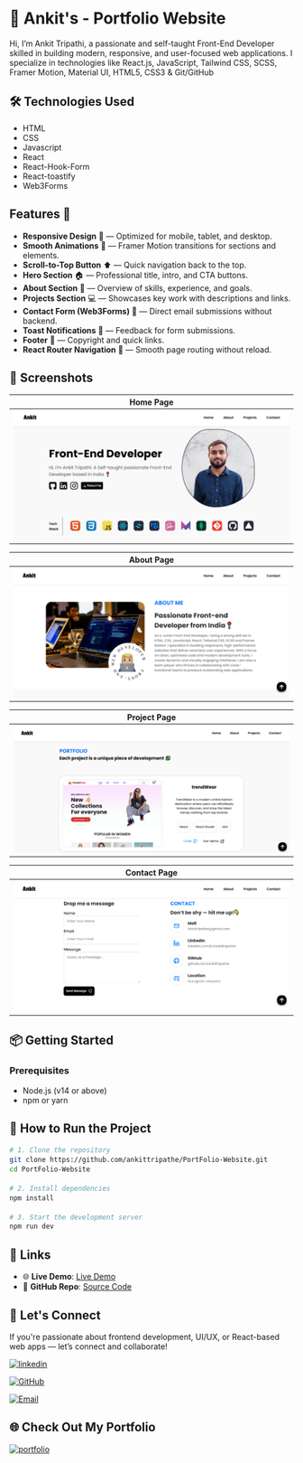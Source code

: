 # 🚀 Ankit's - Portfolio Website
Hi, I’m Ankit Tripathi, a passionate and self-taught Front-End Developer skilled in building modern, responsive, and user-focused web applications. I specialize in technologies like React.js, JavaScript, Tailwind CSS, SCSS, Framer Motion, Material UI, HTML5, CSS3 & Git/GitHub

## 🛠 Technologies Used
- HTML
- CSS
- Javascript
- React
- React-Hook-Form
- React-toastify
- Web3Forms

## Features 🎉
- **Responsive Design** 📱 — Optimized for mobile, tablet, and desktop.
- **Smooth Animations** 🎨 — Framer Motion transitions for sections and elements.
- **Scroll-to-Top Button** ⬆️ — Quick navigation back to the top.
- **Hero Section** 🏠 — Professional title, intro, and CTA buttons.
- **About Section** 📝 — Overview of skills, experience, and goals.
- **Projects Section** 💻 — Showcases key work with descriptions and links.
- **Contact Form (Web3Forms)** 📧 — Direct email submissions without backend.
- **Toast Notifications** 🔔 — Feedback for form submissions.
- **Footer** 📜 — Copyright and quick links.
- **React Router Navigation** 🔗 — Smooth page routing without reload.

## 📸 Screenshots

| Home Page                      |
| ------------------------------ |
| ![Home](./public/homePage.PNG) |

| About Page                       |
| -------------------------------- |
| ![About](./public/aboutPage.PNG) |

| Project Page                         |
| ------------------------------------ |
| ![Project](./public/projectPage.PNG) |

| Contact Page                         |
| ------------------------------------ |
| ![Contact](./public/contactPage.PNG) |


## 📦 Getting Started

### Prerequisites

- Node.js (v14 or above)
- npm or yarn

## 🚀 How to Run the Project

```bash
# 1. Clone the repository
git clone https://github.com/ankittripathe/PortFolio-Website.git
cd PortFolio-Website

# 2. Install dependencies
npm install

# 3. Start the development server
npm run dev
```

## 🔗 Links
- 🌐 **Live Demo**: [Live Demo](https://ankittripathi.vercel.app/)
- 📁 **GitHub Repo**: [Source Code](https://github.com/ankittripathe/PortFolio-Website)

## 🤝 Let's Connect
If you're passionate about frontend development, UI/UX, or React-based web apps — let’s connect and collaborate!

[![linkedin](https://img.shields.io/badge/linkedin-0A66C2?style=for-the-badge&logo=linkedin&logoColor=white)](https://www.linkedin.com/in/ankittripathe)

[![GitHub](https://img.shields.io/badge/github-181717?style=for-the-badge&logo=github&logoColor=white)](https://github.com/ankittripathe)

[![Email](https://img.shields.io/badge/Email-ankittripathe%40gmail.com-cc4748?style=for-the-badge&logo=gmail&logoColor=white)](mailto:ankittripathe@gmail.com)


## 🌐 Check Out My Portfolio
[![portfolio](https://img.shields.io/badge/my_portfolio-000?style=for-the-badge&logo=ko-fi&logoColor=white)](https://ankittripathi.vercel.app/)

